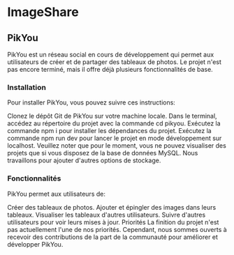 # ImageShare

## PikYou
PikYou est un réseau social en cours de développement qui permet aux utilisateurs de créer et de partager des tableaux de photos. Le projet n'est pas encore terminé, mais il offre déjà plusieurs fonctionnalités de base.

### Installation
Pour installer PikYou, vous pouvez suivre ces instructions:

Clonez le dépôt Git de PikYou sur votre machine locale.
Dans le terminal, accédez au répertoire du projet avec la commande cd pikyou.
Exécutez la commande npm i pour installer les dépendances du projet.
Exécutez la commande npm run dev pour lancer le projet en mode développement sur localhost.
Veuillez noter que pour le moment, vous ne pouvez visualiser des projets que si vous disposez de la base de données MySQL. Nous travaillons pour ajouter d'autres options de stockage.

### Fonctionnalités
PikYou permet aux utilisateurs de:

Créer des tableaux de photos.
Ajouter et épingler des images dans leurs tableaux.
Visualiser les tableaux d'autres utilisateurs.
Suivre d'autres utilisateurs pour voir leurs mises à jour.
Priorités
La finition du projet n'est pas actuellement l'une de nos priorités. Cependant, nous sommes ouverts à recevoir des contributions de la part de la communauté pour améliorer et développer PikYou.
